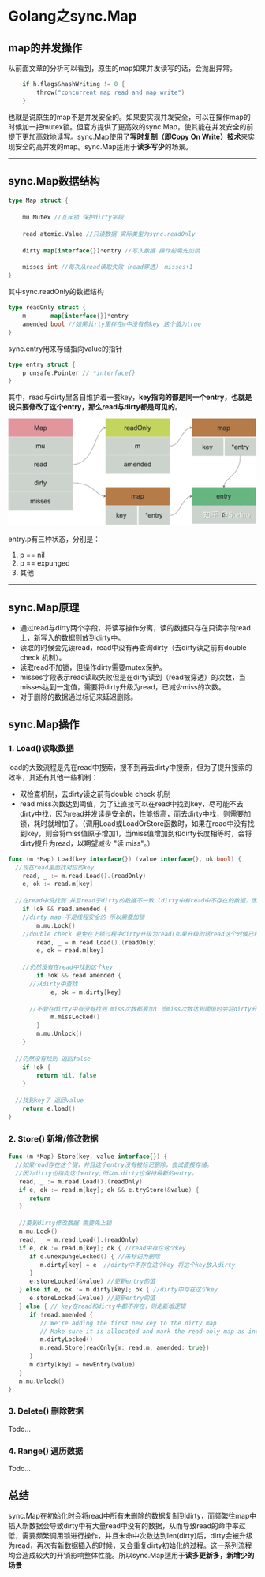 # Golang之sync.Map

## map的并发操作

从前面文章的分析可以看到，原生的map如果并发读写的话，会抛出异常。

```go
	if h.flags&hashWriting != 0 {
		throw("concurrent map read and map write")
	}
```

也就是说原生的map不是并发安全的。如果要实现并发安全，可以在操作map的时候加一把mutex锁。但官方提供了更高效的sync.Map，使其能在并发安全的前提下更加高效地读写。sync.Map使用了**写时复制（即Copy On Write）技术**来实现安全的高并发的map。sync.Map适用于**读多写少**的场景。

---

## sync.Map数据结构

```go
type Map struct {

	mu Mutex //互斥锁 保护dirty字段

	read atomic.Value //只读数据 实际类型为sync.readOnly

	dirty map[interface{}]*entry //写入数据 操作前需先加锁
 
	misses int //每次从read读取失败（read穿透） misses+1
}
```

其中sync.readOnly的数据结构

```go
type readOnly struct {
	m       map[interface{}]*entry
	amended bool //如果dirty里存在m中没有的key 这个值为true
}
```

sync.entry用来存储指向value的指针

```go
type entry struct {
	p unsafe.Pointer // *interface{}
}
```

其中，read与dirty里各自维护着一套key，**key指向的都是同一个entry，也就是说只要修改了这个entry，那么read与dirty都是可见的**。

![f61a2a3233069db6cf8faf3dc54c3a8b.png](image/f61a2a3233069db6cf8faf3dc54c3a8b.png)

entry.p有三种状态，分别是：

1. p == nil
2. p == expunged
3. 其他

---

## sync.Map原理

* 通过read与dirty两个字段，将读写操作分离，读的数据只存在只读字段read上，新写入的数据则放到dirty中。
* 读取的时候会先读read，read中没有再查询dirty（去dirty读之前有double check 机制）。
* 读取read不加锁，但操作dirty需要mutex保护。
* misses字段表示read读取失败但是在dirty读到（read被穿透）的次数，当misses达到一定值，需要将dirty升级为read，已减少miss的次数。
* 对于删除的数据通过标记来延迟删除。

## sync.Map操作

### 1.  Load()读取数据

load的大致流程是先在read中搜索，搜不到再去dirty中搜索，但为了提升搜索的效率，其还有其他一些机制：

- 双检查机制，去dirty读之前有double check 机制
- read miss次数达到阈值，为了让直接可以在read中找到key，尽可能不去dirty中找，因为read并发读是安全的，性能很高，而去dirty中找，则需要加锁，耗时就增加了。（调用Load或LoadOrStore函数时，如果在read中没有找到key，则会将miss值原子增加1，当miss值增加到和dirty长度相等时，会将dirty提升为read，以期望减少 "读 miss"。）

```go
func (m *Map) Load(key interface{}) (value interface{}, ok bool) {
  //现在read里面找对应的key
	read, _ := m.read.Load().(readOnly)
	e, ok := read.m[key]
  
  //在read中没找到 并且read于dirty的数据不一致 (dirty中有read中不存在的数据，因为写数据是直接往dirty中写的)
	if !ok && read.amended {
    //dirty map 不是线程安全的 所以需要加锁
		m.mu.Lock()
    //double check 避免在上锁过程中dirty升级为read(如果升级的话read这个时候已经被替换了)
		read, _ = m.read.Load().(readOnly)
		e, ok = read.m[key]
    
    //仍然没有在read中找到这个key
		if !ok && read.amended {
      //从dirty中查找
			e, ok = m.dirty[key]
      
      //不管在dirty中有没有找到 miss次数都要加1 当miss次数达到阈值时会将dirty升级为map 这样做也是为了防止read的命中率过低
			m.missLocked()
		}
		m.mu.Unlock()
	}
  
  //仍然没有找到 返回false
	if !ok {
		return nil, false
	}
  
  //找到key了 返回value
	return e.load()
}

```

### 2.  Store() 新增/修改数据

```go
func (m *Map) Store(key, value interface{}) {
  //如果read存在这个键，并且这个entry没有被标记删除，尝试直接存储。 
  //因为dirty也指向这个entry,所以m.dirty也保持最新的entry。
   read, _ := m.read.Load().(readOnly)
   if e, ok := read.m[key]; ok && e.tryStore(&value) {
      return
   }

   //要到dirty修改数据 需要先上锁
   m.mu.Lock()
   read, _ = m.read.Load().(readOnly)
   if e, ok := read.m[key]; ok { //read中存在这个key
      if e.unexpungeLocked() { //未标记为删除
         m.dirty[key] = e  //dirty中不存在这个key 将这个key放入dirty
      }
      e.storeLocked(&value) //更新entry的值
   } else if e, ok := m.dirty[key]; ok { //dirty中存在这个key
      e.storeLocked(&value) //更新entry的值
   } else { // key在read和dirty中都不存在，则走新增逻辑
      if !read.amended {
         // We're adding the first new key to the dirty map.
         // Make sure it is allocated and mark the read-only map as incomplete.
         m.dirtyLocked()
         m.read.Store(readOnly{m: read.m, amended: true})
      }
      m.dirty[key] = newEntry(value)
   }
   m.mu.Unlock()
}
```

### 3.  Delete() 删除数据 

Todo...

### 4.  Range() 遍历数据

Todo...

## 总结

sync.Map在初始化时会将read中所有未删除的数据复制到dirty，而频繁往map中插入新数据会导致dirty中有大量read中没有的数据，从而导致read的命中率过低，需要频繁调用锁进行操作，并且未命中次数达到len(dirty)后，dirty会被升级为read，再次有新数据插入的时候，又会重复dirty初始化的过程。这一系列流程均会造成较大的开销影响整体性能。所以sync.Map适用于**读多更新多，新增少的场景**

